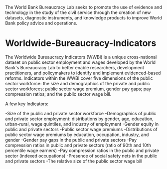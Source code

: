 The World Bank Bureaucracy Lab seeks to promote the use of evidence and technology in the study of the civil service through the creation of new datasets, diagnostic instruments, and knowledge products to improve World Bank policy advice and operations. 

# Worldwide-Bureaucracy-Indicators

The Worldwide Bureaucracy Indicators (WWBI) is a unique cross-national dataset on public sector employment and wages developed by the World Bank's Bureaucracy Lab to better enable researchers, development practitioners, and policymakers to identify and implement evidenced-based reforms. Indicators within the WWBI cover five dimensions of the public sector workforce: the size and demographics of the private and public sector workforces; public sector wage premium, gender pay gaps; pay compression ratios; and the public sector wage bill.


A few key Indicators:

-Size of the public and private sector workforce
-Demographics of public and private sector employment: distributions by gender, age, education, urban-rural, wage quintiles, and industry of employment
-Gender equity in public and private sectors
-Public sector wage premiums 
-Distributions of public sector wage premiums by education,  occupation, industry, and gender
-Gender pay gaps in the public and private sectors
-Pay compression ratios in  public and private sectors (ratio of 90th and 10th percentile wage earners)
-Pay compression ratios in the public and private sector (indexed occupations)
-Presence of social safety nets in the public and private sectors
-The relative size of the public sector wage bill
